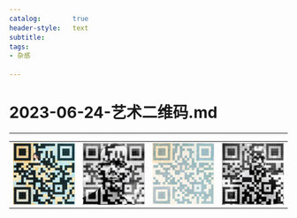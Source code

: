 ```yaml
---
catalog:		true
header-style:	text
subtitle:       
tags:
- 杂感

---
```


# 2023-06-24-艺术二维码.md


---



<table>
    <tr style="display: flex">
        <td style="flex: 1">
            <img src="/img/someThinkings/2023-06-24/assets/img_0.png">
        </td>
         <td style="flex: 1">
            <img src="/img/someThinkings/2023-06-24/assets/img_1.png">
        </td>
         <td style="flex: 1">
            <img src="/img/someThinkings/2023-06-24/assets/img_2.png">
        </td>
        <td style="flex: 1">
            <img src="/img/someThinkings/2023-06-24/assets/img_3.png">
        </td>
    </tr>
</table>








